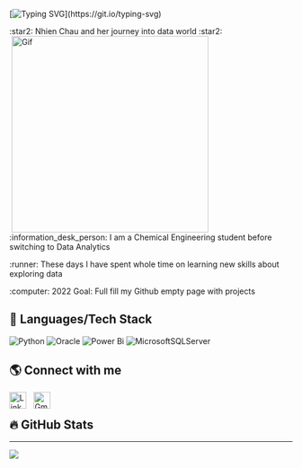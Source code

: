  [![Typing SVG](https://readme-typing-svg.demolab.com?font=Fira+Code&size=25&pause=1000&color=F7298B&width=435&lines=Welcome+to+my+profile+!)](https://git.io/typing-svg)
 <p align="left">
:star2: Nhien Chau and her journey into data world :star2:     <img align="right" alt="Gif" width="350px" style="padding-right:150px;" src="https://user-images.githubusercontent.com/108797740/195327063-8a258df6-9427-496b-a977-6ffa263d9bcf.gif"/>
 <p align="left"> :information_desk_person: I am a Chemical Engineering student before switching to Data Analytics 
 <p align="left"> :runner: These days I have spent whole time on learning new skills about exploring data
 <p align="left"> :computer: 2022 Goal: Full fill my Github empty page with projects 
  
   ## :toolbox: Languages/Tech Stack
![Python](https://img.shields.io/badge/python-3670A0?style=for-the-badge&logo=python&logoColor=ffdd54) ![Oracle](https://img.shields.io/badge/Oracle-F80000?style=for-the-badge&logo=oracle&logoColor=white) ![Power Bi](https://img.shields.io/badge/power_bi-F2C811?style=for-the-badge&logo=powerbi&logoColor=black)  ![MicrosoftSQLServer](https://img.shields.io/badge/Microsoft%20SQL%20Sever-CC2927?style=for-the-badge&logo=microsoft%20sql%20server&logoColor=white) 
## 🌎 Connect with me
[<img align="left" alt="Linkedin" width="30px" style="padding-right:10px;" src="https://www.svgrepo.com/show/157006/linkedin.svg"/>](https://www.linkedin.com/in/nhienchau/) <img align="left" alt="Gmail" width="30px" style="padding-right:10px;" src="https://www.svgrepo.com/show/349378/gmail.svg"/>
<br/>

## :fire: GitHub Stats 



---
[![](https://visitcount.itsvg.in/api?id=nhienchau&label=Profile%20Views&color=10&icon=4&pretty=true)](https://visitcount.itsvg.in)
